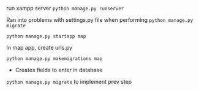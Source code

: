 run xampp server
`python manage.py runserver`

Ran into problems with settings.py file when performing `python manage.py migrate`

`python manage.py startapp map`

In map app, create urls.py

`python manage.py makemigrations map`
- Creates fields to enter in database

`python manage.py migrate` to implement prev step